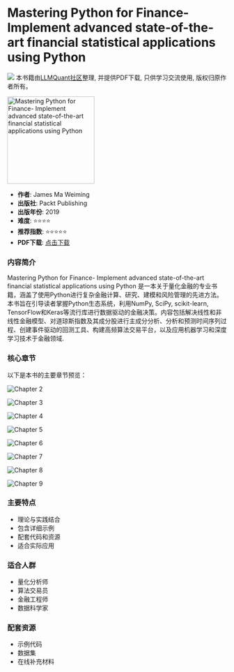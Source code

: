 # Mastering Python for Finance- Implement advanced state-of-the-art financial statistical applications using Python

![](https://fastly.jsdelivr.net/gh/bucketio/img3@main/2024/09/04/1725464231869-e0b2f727-2a0f-4270-bf6c-31ddc350426a.gif)
本书籍由[LLMQuant社区](https://llmquant.com/)整理, 并提供PDF下载, 只供学习交流使用, 版权归原作者所有。

<img src="1.png" alt="Mastering Python for Finance- Implement advanced state-of-the-art financial statistical applications using Python" width="200"/>

- **作者**: James Ma Weiming
- **出版社**: Packt Publishing
- **出版年份**: 2019
- **难度**: ⭐⭐⭐⭐
- **推荐指数**: ⭐⭐⭐⭐⭐
- **PDF下载**: [点击下载](https://asset.quant-wiki.com/pdf/Mastering%20Python%20for%20Finance_%20Implement%20advanced%20state-of-the-art%20financial%20statistical%20applications%20using%20Python.pdf)

### 内容简介

Mastering Python for Finance- Implement advanced state-of-the-art financial statistical applications using Python 是一本关于量化金融的专业书籍，涵盖了使用Python进行复杂金融计算、研究、建模和风险管理的先进方法。本书旨在引导读者掌握Python生态系统，利用NumPy, SciPy, scikit-learn, TensorFlow和Keras等流行库进行数据驱动的金融决策。内容包括解决线性和非线性金融模型、对道琼斯指数及其成分股进行主成分分析、分析和预测时间序列过程、创建事件驱动的回测工具、构建高频算法交易平台，以及应用机器学习和深度学习技术于金融领域.

### 核心章节

以下是本书的主要章节预览：

![Chapter 2](2.png)

![Chapter 3](3.png)

![Chapter 4](4.png)

![Chapter 5](5.png)

![Chapter 6](6.png)

![Chapter 7](7.png)

![Chapter 8](8.png)

![Chapter 9](9.png)

### 主要特点

- 理论与实践结合
- 包含详细示例
- 配套代码和资源
- 适合实际应用

### 适合人群

- 量化分析师
- 算法交易员
- 金融工程师
- 数据科学家

### 配套资源

- 示例代码
- 数据集
- 在线补充材料